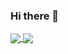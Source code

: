### Hi there 👋

<a href="https://github.com/anuraghazra/github-readme-stats">
  <img align="center" src="http://gh.wize.sk/langs.php" />
</a>
<a href="https://github.com/anuraghazra/github-readme-stats">
  <img align="center" src="http://gh.wize.sk/profile.php" />
</a>

<!--
**milanpoliak/milanpoliak** is a ✨ _special_ ✨ repository because its `README.md` (this file) appears on your GitHub profile.

Here are some ideas to get you started:

- 🔭 I’m currently working on ...
- 🌱 I’m currently learning ...
- 👯 I’m looking to collaborate on ...
- 🤔 I’m looking for help with ...
- 💬 Ask me about ...
- 📫 How to reach me: ...
- 😄 Pronouns: ...
- ⚡ Fun fact: ...
-->
